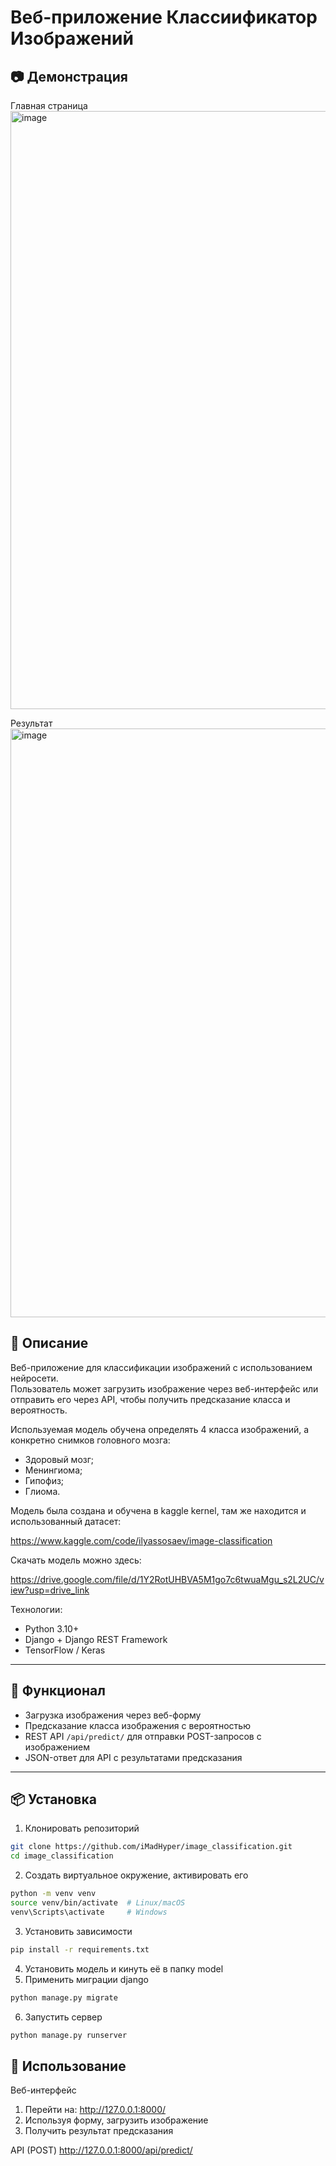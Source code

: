 # Веб-приложение Классиификатор Изображений

## 📷 Демонстрация

Главная страница
<img width="1267" height="957" alt="image" src="https://github.com/user-attachments/assets/2fadddf4-4f4f-475e-8947-fa7ea8b87afe" />

Результат
<img width="1192" height="942" alt="image" src="https://github.com/user-attachments/assets/7fa24fa6-8674-45d8-9ada-72f4b9d06e98" />



## 📝 Описание
Веб-приложение для классификации изображений с использованием нейросети.  
Пользователь может загрузить изображение через веб-интерфейс или отправить его через API, чтобы получить предсказание класса и вероятность.

Используемая модель обучена определять 4 класса изображений, а конкретно снимков головного мозга:
- Здоровый мозг;
- Менингиома;
- Гипофиз;
- Глиома.

Модель была создана и обучена в kaggle kernel, там же находится и использованный датасет:

https://www.kaggle.com/code/ilyassosaev/image-classification

Скачать модель можно здесь:

https://drive.google.com/file/d/1Y2RotUHBVA5M1go7c6twuaMgu_s2L2UC/view?usp=drive_link

Технологии:
- Python 3.10+
- Django + Django REST Framework
- TensorFlow / Keras

---

## 🚀 Функционал
- Загрузка изображения через веб-форму
- Предсказание класса изображения с вероятностью
- REST API `/api/predict/` для отправки POST-запросов с изображением
- JSON-ответ для API с результатами предсказания

---

## 📦 Установка
1. Клонировать репозиторий
```bash
git clone https://github.com/iMadHyper/image_classification.git
cd image_classification
```
2. Создать виртуальное окружение, активировать его
```bash
python -m venv venv
source venv/bin/activate  # Linux/macOS
venv\Scripts\activate     # Windows
```
3. Установить зависимости
```bash
pip install -r requirements.txt
```
4. Установить модель и кинуть её в папку model
5. Применить миграции django
```bash
python manage.py migrate
```
6. Запустить сервер
```bash
python manage.py runserver
```

## 🔧 Использование

Веб-интерфейс
1. Перейти на: http://127.0.0.1:8000/
2. Используя форму, загрузить изображение
3. Получить результат предсказания

API (POST)
http://127.0.0.1:8000/api/predict/
